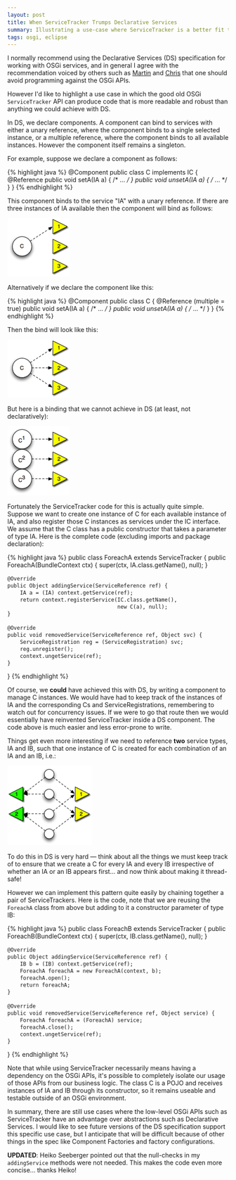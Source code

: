 ```yaml
---
layout: post
title: When ServiceTracker Trumps Declarative Services
summary: Illustrating a use-case where ServiceTracker is a better fit than DS.
tags: osgi, eclipse
---
```


I normally recommend using the Declarative Services (DS) specification for working with OSGi services, and in general I agree with the recommendation voiced by others such as <a href="http://martinlippert.blogspot.com/2010/03/slides-on-osgi-best-and-worst-practices.html">Martin</a> and <a href="http://www.slideshare.net/caniszczyk/osgi-best-and-worst-practices">Chris</a> that one should avoid programming against the OSGi APIs.

However I'd like to highlight a use case in which the good old OSGi `ServiceTracker` API can produce code that is more readable and robust than anything we could achieve with DS.

In DS, we declare components. A component can bind to services with either a unary reference, where the component binds to a single selected instance, or a multiple reference, where the component binds to all available instances. However the component itself remains a singleton.

For example, suppose we declare a component as follows:

{% highlight java %}
@Component
public class C implements IC {
	@Reference
	public void setA(IA a) { /* ... */ }
	public void unsetA(IA a) { /* ... */ }
}
{% endhighlight %}

This component binds to the service "IA" with a unary reference. If there are three instances of IA available then the component will bind as follows:

![](/images/posts/ds-bind-unary.png)

Alternatively if we declare the component like this:

{% highlight java %}
@Component
public class C {
	@Reference (multiple = true)
	public void setA(IA a) { /* ... */ }
	public void unsetA(IA a) { /* ... */ }
}
{% endhighlight %}

Then the bind will look like this:

![](/images/posts/ds-bind-multi.png)

But here is a binding that we cannot achieve in DS (at least, not declaratively):

![](/images/posts/bind-per.png)

Fortunately the ServiceTracker code for this is actually quite simple. Suppose we want to create one instance of C for each available instance of IA, and also register those C instances as services under the IC interface. We assume that the C class has a public constructor that takes a parameter of type IA. Here is the complete code (excluding imports and package declaration):

{% highlight java %}
public class ForeachA extends ServiceTracker {
    public ForeachA(BundleContext ctx) {
        super(ctx, IA.class.getName(), null);
    }
    
    @Override
    public Object addingService(ServiceReference ref) {
        IA a = (IA) context.getService(ref);
        return context.registerService(IC.class.getName(),
                                       new C(a), null);
    }
    
    @Override
    public void removedService(ServiceReference ref, Object svc) {
        ServiceRegistration reg = (ServiceRegistration) svc;
        reg.unregister();
        context.ungetService(ref);
    }
}
{% endhighlight %}

Of course, we **could** have achieved this with DS, by writing a component to manage C instances. We would have had to keep track of the instances of IA and the corresponding Cs and ServiceRegistrations, remembering to watch out for concurrency issues. If we were to go that route then we would essentially have reinvented ServiceTracker inside a DS component. The code above is much easier and less error-prone to write.

Things get even more interesting if we need to reference **two** service types, IA and IB, such that one instance of C is created for each combination of an IA and an IB, i.e.:

![](/images/posts/bind-per-combine.png)

To do this in DS is very hard — think about all the things we must keep track of to ensure that we create a C for every IA and every IB irrespective of whether an IA or an IB appears first... and now think about making it thread-safe!

However we can implement this pattern quite easily by chaining together a pair of ServiceTrackers. Here is the code, note that we are reusing the `ForeachA` class from above but adding to it a constructor parameter of type IB:

{% highlight java %}
public class ForeachB extends ServiceTracker {
    public ForeachB(BundleContext ctx) {
        super(ctx, IB.class.getName(), null);
    }
    
    @Override
    public Object addingService(ServiceReference ref) {
        IB b = (IB) context.getService(ref);
        ForeachA foreachA = new ForeachA(context, b);
        foreachA.open();
        return foreachA;
    }
    
    @Override
    public void removedService(ServiceReference ref, Object service) {
        ForeachA foreachA = (ForeachA) service;
        foreachA.close();
        context.ungetService(ref);
    }
}
{% endhighlight %}

Note that while using ServiceTracker necessarily means having a dependency on the OSGi APIs, it's possible to completely isolate our usage of those APIs from our business logic. The class C is a POJO and receives instances of IA and IB through its constructor, so it remains useable and testable outside of an OSGi environment.

In summary, there are still use cases where the low-level OSGi APIs such as ServiceTracker have an advantage over abstractions such as Declarative Services. I would like to see future versions of the DS specification support this specific use case, but I anticipate that will be difficult because of other things in the spec like Component Factories and factory configurations.

**UPDATED**: Heiko Seeberger pointed out that the null-checks in my `addingService` methods were not needed. This makes the code even more concise... thanks Heiko!
